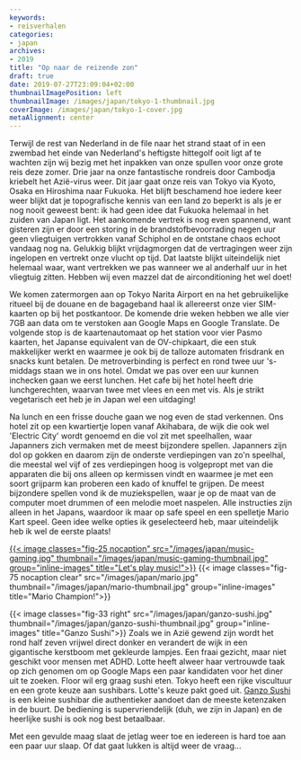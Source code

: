 ```yaml
---
keywords:
- reisverhalen
categories:
- japan
archives:
- 2019
title: "Op naar de reizende zon"
draft: true
date: 2019-07-27T23:09:04+02:00
thumbnailImagePosition: left
thumbnailImage: /images/japan/tokyo-1-thumbnail.jpg
coverImage: /images/japan/tokyo-1-cover.jpg
metaAlignment: center
---
```

Terwijl de rest van Nederland in de file naar het strand staat of in een
zwembad het einde van Nederland's heftigste hittegolf ooit ligt af te wachten
zijn wij bezig met het inpakken van onze spullen voor onze grote reis deze
zomer. Drie jaar na onze fantastische rondreis door Cambodja kriebelt het
Azië-virus weer. Dit jaar gaat onze reis van Tokyo via Kyoto, Osaka en
Hiroshima naar Fukuoka. Het blijft beschamend hoe iedere keer weer blijkt dat
je topografische kennis van een land zo beperkt is als je er nog nooit geweest
bent: ik had geen idee dat Fukuoka helemaal in het zuiden van Japan ligt.
Het aankomende vertrek is nog even spannend, want gisteren zijn er door een
storing in de brandstofbevoorrading negen uur geen vliegtuigen vertrokken
vanaf Schiphol en de ontstane chaos echoot vandaag nog na. Gelukkig blijkt
vrijdagmorgen dat de vertragingen weer zijn ingelopen en vertrekt onze vlucht
op tijd.
Dat laatste blijkt uiteindelijk niet helemaal waar, want vertrekken we pas
wanneer we al anderhalf uur in het vliegtuig zitten. Hebben wij even mazzel
dat de airconditioning het wel doet!

We komen zatermorgen aan op Tokyo Narita Airport en na het gebruikelijke
ritueel bij de douane en de bagageband haal ik allereerst onze vier
SIM-kaarten op bij het postkantoor. De komende drie weken hebben we alle vier
7GB aan data om te verstoken aan Google Maps en Google Translate. De volgende
stop is de kaartenautomaat op het station voor vier Pasmo kaarten, het Japanse
equivalent van de OV-chipkaart, die een stuk makkelijker werkt en waarmee je
ook bij de talloze automaten frisdrank en snacks kunt betalen. De
metroverbinding is perfect en rond twee uur 's-middags staan we in ons hotel.
Omdat we pas over een uur kunnen inchecken gaan we eerst lunchen. Het cafe bij
het hotel heeft drie lunchgerechten, waarvan twee met vlees en een met vis.
Als je strikt vegetarisch eet heb je in Japan wel een uitdaging!

Na lunch en een frisse douche gaan we nog even de stad verkennen. Ons hotel
zit op een kwartiertje lopen vanaf Akihabara, de wijk die ook wel 'Electric
City' wordt genoemd en die vol zit met speelhallen, waar Japanners zich
vermaken met de meest bijzondere spellen. Japanners zijn dol op gokken en
daarom zijn de onderste verdiepingen van zo'n speelhal, die meestal wel vijf
of zes verdiepingen hoog is volgepropt met van die apparaten die bij ons
alleen op kermissen vindt en waarmee je met een soort grijparm kan proberen
een kado of knuffel te grijpen. De meest bijzondere spellen vond ik de
muziekspellen, waar je op de maat van de computer moet drummen of een melodie
moet naspelen. Alle instructies zijn alleen in het Japans, waardoor ik maar op
safe speel en een spelletje Mario Kart speel. Geen idee welke opties ik
geselecteerd heb, maar uiteindelijk heb ik wel de eerste plaats!

[{{< image classes="fig-25 nocaption" src="/images/japan/music-gaming.jpg" thumbnail="/images/japan/music-gaming-thumbnail.jpg" group="inline-images" title="Let's play music!">}}](https://photos.app.goo.gl/QGqPDTJUfSZCsbvq9)
{{< image classes="fig-75 nocaption clear" src="/images/japan/mario.jpg" thumbnail="/images/japan/mario-thumbnail.jpg" group="inline-images" title="Mario Champion!">}}

{{< image classes="fig-33 right" src="/images/japan/ganzo-sushi.jpg" thumbnail="/images/japan/ganzo-sushi-thumbnail.jpg" group="inline-images" title="Ganzo Sushi">}}
Zoals we in Azië gewend zijn wordt het rond half zeven vrijwel direct donker
en verandert de wijk in een gigantische kerstboom met gekleurde lampjes. Een
fraai gezicht, maar niet geschikt voor mensen met ADHD. Lotte heeft alweer
haar vertrouwde taak op zich genomen om op Google Maps een paar kandidaten
voor het diner uit te zoeken. Floor wil erg graag sushi eten. Tokyo heeft een
rijke viscultuur en een grote keuze aan sushibars. Lotte's keuze pakt goed
uit. [Ganzo Sushi](http://www.gansozushi.com/) is een kleine sushibar die
authentieker aandoet dan de meeste ketenzaken in de buurt. De bediening is
supervriendelijk (duh, we zijn in Japan) en de heerlijke sushi is ook nog best
betaalbaar.

Met een gevulde maag slaat de jetlag weer toe en iedereen is hard toe aan een
paar uur slaap. Of dat gaat lukken is altijd weer de vraag...
